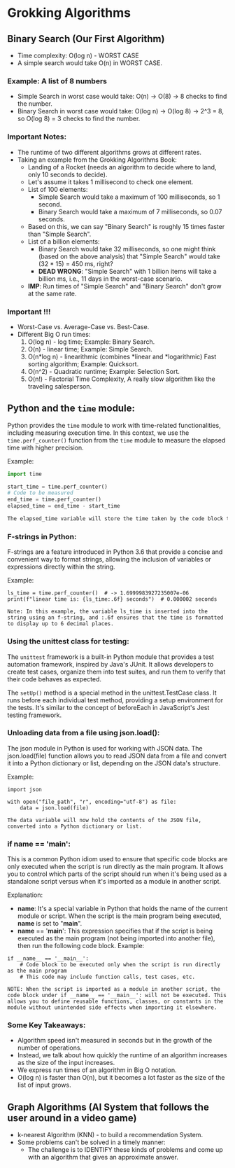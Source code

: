 # Grokking Algorithms

## Binary Search (Our First Algorithm)
- Time complexity: O(log n) - WORST CASE
- A simple search would take O(n) in WORST CASE.

### Example: A list of 8 numbers
- Simple Search in worst case would take: O(n) -> O(8) -> 8 checks to find the number.
- Binary Search in worst case would take: O(log n) -> O(log 8) -> 2^3 = 8, so O(log 8) = 3 checks to find the number.

### Important Notes:
- The runtime of two different algorithms grows at different rates.
- Taking an example from the Grokking Algorithms Book:
    - Landing of a Rocket (needs an algorithm to decide where to land, only 10 seconds to decide).
    - Let's assume it takes 1 millisecond to check one element.
    - List of 100 elements:
        - Simple Search would take a maximum of 100 milliseconds, so 1 second.
        - Binary Search would take a maximum of 7 milliseconds, so 0.07 seconds.
    - Based on this, we can say "Binary Search" is roughly 15 times faster than "Simple Search".
    - List of a billion elements:
        - Binary Search would take 32 milliseconds, so one might think (based on the above analysis) that "Simple Search" would take (32 * 15) = 450 ms, right?
        - **DEAD WRONG**: "Simple Search" with 1 billion items will take a billion ms, i.e., 11 days in the worst-case scenario.
    - **IMP**: Run times of "Simple Search" and "Binary Search" don't grow at the same rate.

### Important !!!
- Worst-Case vs. Average-Case vs. Best-Case.
- Different Big O run times:
    1. O(log n) - log time; Example: Binary Search.
    2. O(n) - linear time; Example: Simple Search.
    3. O(n*log n) - linearithmic (combines *linear and *logarithmic) Fast sorting algorithm; Example: Quicksort.
    4. O(n^2) - Quadratic runtime; Example: Selection Sort.
    5. O(n!) - Factorial Time Complexity, A really slow algorithm like the traveling salesperson.


## Python and the `time` module:

Python provides the `time` module to work with time-related functionalities, including measuring execution time. In this context, we use the `time.perf_counter()` function from the `time` module to measure the elapsed time with higher precision.

Example:

```python
import time

start_time = time.perf_counter()
# Code to be measured
end_time = time.perf_counter()
elapsed_time = end_time - start_time

The elapsed_time variable will store the time taken by the code block to execute and is expressed in fractional seconds.
``` 

### F-strings in Python:
F-strings are a feature introduced in Python 3.6 that provide a concise and convenient way to format strings, allowing the inclusion of variables or expressions directly within the string.

Example:
```
ls_time = time.perf_counter()  # -> 1.6999983927235007e-06
print(f"linear time is: {ls_time:.6f} seconds")  # 0.000002 seconds

Note: In this example, the variable ls_time is inserted into the string using an f-string, and :.6f ensures that the time is formatted to display up to 6 decimal places.
```

### Using the unittest class for testing:
The `unittest` framework is a built-in Python module that provides a test automation framework, inspired by Java's JUnit. It allows developers to create test cases, organize them into test suites, and run them to verify that their code behaves as expected.

The `setUp()` method is a special method in the unittest.TestCase class. It runs before each individual test method, providing a setup environment for the tests. It's similar to the concept of beforeEach in JavaScript's Jest testing framework.

### Unloading data from a file using json.load():
The json module in Python is used for working with JSON data. The json.load(file) function allows you to read JSON data from a file and convert it into a Python dictionary or list, depending on the JSON data's structure.

Example:
```
import json

with open("file_path", "r", encoding="utf-8") as file:
    data = json.load(file)

The data variable will now hold the contents of the JSON file, converted into a Python dictionary or list.
```

### if __name__ == '__main__':
This is a common Python idiom used to ensure that specific code blocks are only executed when the script is run directly as the main program. It allows you to control which parts of the script should run when it's being used as a standalone script versus when it's imported as a module in another script.

Explanation:

- __name__: It's a special variable in Python that holds the name of the current module or script. When the script is the main program being executed, __name__ is set to "__main__".
- __name__ == '__main__': This expression specifies that if the script is being executed as the main program (not being imported into another file), then run the following code block.
Example:
```
if __name__ == '__main__':
    # Code block to be executed only when the script is run directly as the main program
    # This code may include function calls, test cases, etc.

NOTE: When the script is imported as a module in another script, the code block under if __name__ == '__main__': will not be executed. This allows you to define reusable functions, classes, or constants in the module without unintended side effects when importing it elsewhere.
```

### Some Key Takeaways:
- Algorithm speed isn't measured in seconds but in the growth of the number of operations.
- Instead, we talk about how quickly the runtime of an algorithm increases as the size of the input increases.
- We express run times of an algorithm in Big O notation.
- O(log n) is faster than O(n), but it becomes a lot faster as the size of the list of input grows.

## Graph Algorithms (AI System that follows the user around in a video game)
- k-nearest Algorithm (KNN) - to build a recommendation System.
- Some problems can't be solved in a timely manner:
    - The challenge is to IDENTIFY these kinds of problems and come up with an algorithm that gives an approximate answer.
